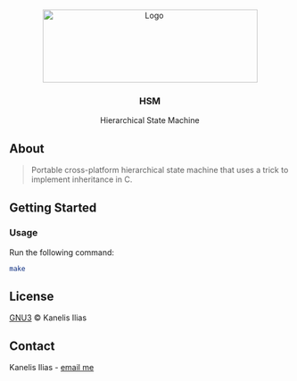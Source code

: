 <br />
<p align="center">
  <a href="https://git.kentavros.lan/platform/HSM">
    <img src="./media/logo.png" alt="Logo" width="385" height="131">
  </a>

  <h3 align="center">HSM</h3>

  <p align="center">
    Hierarchical State Machine
  </p>
</p>

## About

> Portable cross-platform hierarchical state machine that uses a trick to 
> implement inheritance in C.

## Getting Started

### Usage

Run the following command:

```sh
make
```

## License

[GNU3](LICENSE) © Kanelis Ilias


## Contact

Kanelis Ilias - [email me](mailto:hkanelhs@yahoo.gr)
